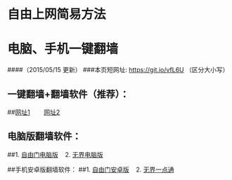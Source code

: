 # 自由上网简易方法
# 电脑、手机一键翻墙
####（2015/05/15 更新）
###本页短网址: https://git.io/vfL6U （区分大小写）

## 一键翻墙+翻墙软件（推荐）：
##<a href="https://d2g1qjq283gw8u.cloudfront.net" target="_blank">网址1</a>&nbsp;&nbsp;&nbsp;&nbsp;&nbsp;&nbsp;&nbsp;&nbsp;<a href="https://d3e6qfhusa3vhe.cloudfront.net" target="_blank">网址2</a>

## 电脑版翻墙软件：
##1. <a href="https://d3b07nb9ldi3br.cloudfront.net/fga01.php?fid=fg753p.zip" target="_blank">自由门电脑版</a>&nbsp;&nbsp;&nbsp;&nbsp;2. <a href="https://d3b07nb9ldi3br.cloudfront.net/fga01.php?fid=u1405.zip" target="_blank">无界电脑版</a>

##手机安卓版翻墙软件：
##1. <a href="https://d3b07nb9ldi3br.cloudfront.net/fga01.php?fid=fgma32.apk" target="_blank">自由门安卓版</a>&nbsp;&nbsp;&nbsp;&nbsp;2. <a href="https://d3b07nb9ldi3br.cloudfront.net/fga01.php?fid=um3.1.apk" target="_blank">无界一点通</a>
